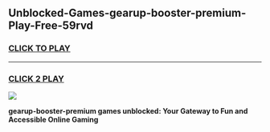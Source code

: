 
## Unblocked-Games-gearup-booster-premium-Play-Free-59rvd
<h3>
<a href="https://premium76.site?title=gearup-booster-premium&ref=15A">CLICK TO PLAY</a></h3>
<hr>

<h3>
<a href="https://premium76.site?title=gearup-booster-premium&ref=15A">CLICK 2 PLAY</a>
  
</h3>

<a href="https://premium76.site?title=gearup-booster-premium&ref=15A"><img src="https://clearcache.store/games.png"></a>


**gearup-booster-premium games unblocked: Your Gateway to Fun and Accessible Online Gaming**
